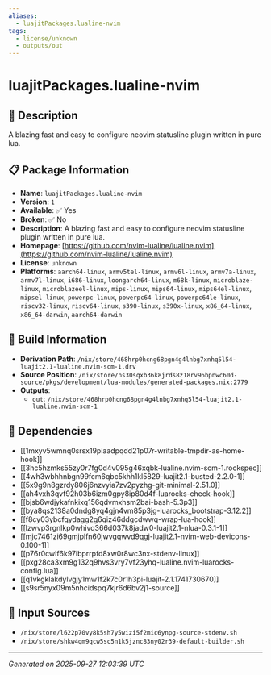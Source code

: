```yaml
---
aliases:
  - luajitPackages.lualine-nvim
tags:
  - license/unknown
  - outputs/out
---
```


# luajitPackages.lualine-nvim

## 📝 Description

A blazing fast and easy to configure neovim statusline plugin written in pure lua.

## 📋 Package Information

- **Name**: `luajitPackages.lualine-nvim`
- **Version**: `1`
- **Available**: ✅ Yes
- **Broken**: ✅ No
- **Description**: A blazing fast and easy to configure neovim statusline plugin written in pure lua.
- **Homepage**: [https://github.com/nvim-lualine/lualine.nvim](https://github.com/nvim-lualine/lualine.nvim)
- **License**: `unknown`
- **Platforms**: `aarch64-linux`, `armv5tel-linux`, `armv6l-linux`, `armv7a-linux`, `armv7l-linux`, `i686-linux`, `loongarch64-linux`, `m68k-linux`, `microblaze-linux`, `microblazeel-linux`, `mips-linux`, `mips64-linux`, `mips64el-linux`, `mipsel-linux`, `powerpc-linux`, `powerpc64-linux`, `powerpc64le-linux`, `riscv32-linux`, `riscv64-linux`, `s390-linux`, `s390x-linux`, `x86_64-linux`, `x86_64-darwin`, `aarch64-darwin`

## 🔧 Build Information

- **Derivation Path**: `/nix/store/468hrp0hcng68pgn4g4lnbg7xnhq5l54-luajit2.1-lualine.nvim-scm-1.drv`
- **Source Position**: `/nix/store/ns30sqxb36k8jrds8z18rv96bpnwc60d-source/pkgs/development/lua-modules/generated-packages.nix:2779`
- **Outputs**:
  - `out`:  `/nix/store/468hrp0hcng68pgn4g4lnbg7xnhq5l54-luajit2.1-lualine.nvim-scm-1`

## 🔗 Dependencies

- [[1mxyv5wmnq0srsx19piaadpqdd21p07r-writable-tmpdir-as-home-hook]]
- [[3hc5hzmks55zy0r7fg0d4v095g46xqbk-lualine.nvim-scm-1.rockspec]]
- [[4wh3wbhhnbgn99fcm6qbc5khh1kl5829-luajit2.1-busted-2.2.0-1]]
- [[5x9g9n8gzrdy806j6nzvyia7zv2pyzhg-git-minimal-2.51.0]]
- [[ah4vxh3qvf92h03b6izm0gpy8ip80d4f-luarocks-check-hook]]
- [[bjsb6wdjykafnkixq156qdvmxhsm2bai-bash-5.3p3]]
- [[bya8qs2138a0dndg8yq4gjn4vm85p3jg-luarocks_bootstrap-3.12.2]]
- [[f8cy03ybcfqydagg2g6qiz46ddgcdwwq-wrap-lua-hook]]
- [[lzwvp3rgnlkp0whivq366d037k8jadw0-luajit2.1-nlua-0.3.1-1]]
- [[mjc7461zi69gmjplfn60jwvgqwvd9qgj-luajit2.1-nvim-web-devicons-0.100-1]]
- [[p76r0cwlf6k97ibprrpfd8xw0r8wc3nx-stdenv-linux]]
- [[pxg28ca3xm9g132q9hvs3vry7vf23yhq-lualine.nvim-luarocks-config.lua]]
- [[q1vkgklakdylvgjy1mw1f2k7c0r1h3pi-luajit-2.1.1741730670]]
- [[s9sr5nyx09m5nhcidspq7kjr6d6bv2j1-source]]

## 📁 Input Sources

- `/nix/store/l622p70vy8k5sh7y5wizi5f2mic6ynpg-source-stdenv.sh`
- `/nix/store/shkw4qm9qcw5sc5n1k5jznc83ny02r39-default-builder.sh`

---
*Generated on 2025-09-27 12:03:39 UTC*
